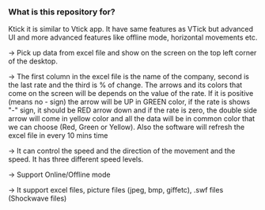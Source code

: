 ### What is this repository for? ###

Ktick it is similar to Vtick app. It have same features as VTick but advanced UI and more advanced features like offline mode, horizontal movements etc.

-> Pick up data from excel file and show on the screen on the top left corner of the desktop.

-> The first column in the excel file is the name of the company, second is the last rate and the third is % of change. The arrows and its colors that come on the screen will be depends on the value of the rate. If it is positive (means no - sign) the arrow will be UP in GREEN color, if the rate is shows "-" sign, it should be RED arrow down and if the rate is zero, the double side arrow will come in yellow color and all the data will be in common color that we can choose (Red, Green or Yellow). Also the software will refresh the excel file in every 10 mins time

-> It can control the speed and the direction of the movement and the speed. It has three different speed levels.

-> Support Online/Offline mode

-> It support excel files, picture files (jpeg, bmp, giffetc), .swf files (Shockwave files)